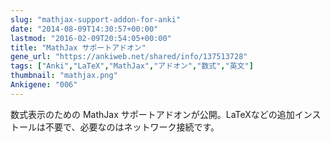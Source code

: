 ```yaml
---
slug: "mathjax-support-addon-for-anki"
date: "2014-08-09T14:30:57+00:00"
lastmod: "2016-02-09T20:54:05+00:00"
title: "MathJax サポートアドオン"
gene_url: "https://ankiweb.net/shared/info/137513728"
tags: ["Anki","LaTeX","MathJax","アドオン","数式","英文"]
thumbnail: "mathjax.png"
Ankigene: "006"
---
```

数式表示のための MathJax サポートアドオンが公開。LaTeXなどの追加インストールは不要で、必要なのはネットワーク接続です。

